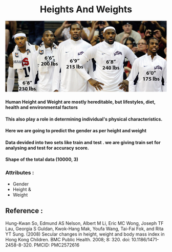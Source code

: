# <div align="center"> Heights And Weights </div>
<p align="center">
  <img src="players.jpg">
</p>

#### Human Height and Weight are mostly hereditable, but lifestyles, diet, health and environmental factors
#### This also play a role in determining individual's physical characteristics. 
#### Here we are going to predict the gender as per height and weight

#### Data devided into two sets like train and test . we are giving train set for analysing and test for accuracy score.

#### Shape of the total data (10000, 3)

### Attributes :
- Gender 
- Height & 
- Weight 

## Reference : 

Hung-Kwan So, Edmund AS Nelson, Albert M Li, Eric MC Wong, Joseph TF Lau, Georgia S Guldan, Kwok-Hang Mak, Youfa Wang, Tai-Fai Fok, and Rita YT Sung. (2008) Secular changes in height, weight and body mass index in Hong Kong Children. BMC Public Health. 2008; 8: 320. doi: 10.1186/1471-2458-8-320. PMCID: PMC2572616
